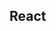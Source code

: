 

<!-- Start src/components/profile_picture.js -->

## React

<!-- End src/components/profile_picture.js -->


